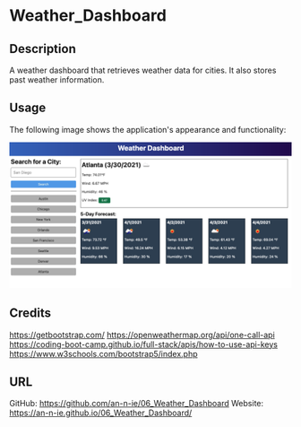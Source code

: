 # Weather_Dashboard

## Description

A weather dashboard that retrieves weather data for cities. It also stores past weather information.

## Usage

The following image shows the application's appearance and functionality:

![Dashboard](./Assets/06-server-side-apis-homework-demo.png)

## Credits

https://getbootstrap.com/
https://openweathermap.org/api/one-call-api
https://coding-boot-camp.github.io/full-stack/apis/how-to-use-api-keys
https://www.w3schools.com/bootstrap5/index.php

## URL

GitHub: https://github.com/an-n-ie/06_Weather_Dashboard
Website: https://an-n-ie.github.io/06_Weather_Dashboard/
